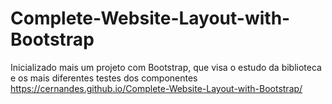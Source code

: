 # Complete-Website-Layout-with-Bootstrap
Inicializado mais um projeto com Bootstrap, que visa o estudo da biblioteca e os mais diferentes testes dos componentes
https://cernandes.github.io/Complete-Website-Layout-with-Bootstrap/